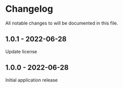 # Changelog

All notable changes to will be documented in this file.

## 1.0.1 - 2022-06-28

Update license

## 1.0.0 - 2022-06-28

Initial application release
